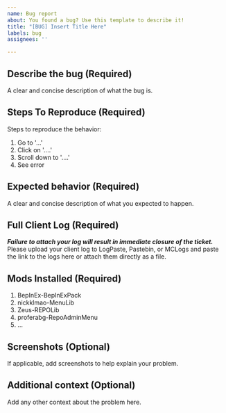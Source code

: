 ```yaml
---
name: Bug report
about: You found a bug? Use this template to describe it!
title: "[BUG] Insert Title Here"
labels: bug
assignees: ''

---
```


## **Describe the bug (Required)**
A clear and concise description of what the bug is.
 
## **Steps To Reproduce (Required)**
Steps to reproduce the behavior:
1. Go to '...'
2. Click on '....'
3. Scroll down to '....'
4. See error

## **Expected behavior (Required)**
A clear and concise description of what you expected to happen.

## **Full Client Log (Required)**
**_Failure to attach your log will result in immediate closure of the ticket._** Please upload your client log to LogPaste, Pastebin, or MCLogs and paste the link to the logs here or attach them directly as a file.

## **Mods Installed (Required)**
1. BepInEx-BepInExPack
2. nickklmao-MenuLib
3. Zeus-REPOLib
4. proferabg-RepoAdminMenu
5. …
## **Screenshots (Optional)**
If applicable, add screenshots to help explain your problem.

## **Additional context (Optional)**
Add any other context about the problem here.
